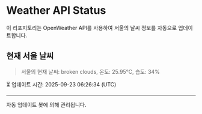 
# Weather API Status

이 리포지토리는 OpenWeather API를 사용하여 서울의 날씨 정보를 자동으로 업데이트합니다.

## 현재 서울 날씨
> 서울의 현재 날씨: broken clouds, 온도: 25.95°C, 습도: 34%

⏳ 업데이트 시간: 2025-09-23 06:26:34 (UTC)

---
자동 업데이트 봇에 의해 관리됩니다.
